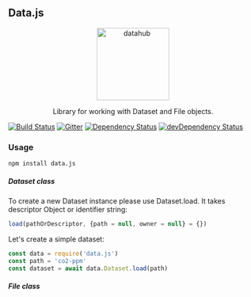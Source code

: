 ## Data.js
<p align="center">
  <a href="https://datahub.io/">
    <img alt="datahub" src="http://datahub.io/static/img/logo-cube.png" width="146">
  </a>
</p>

<p align="center">
  Library for working with Dataset and File objects.
</p>

[![Build Status](https://travis-ci.org/datahq/data.js.svg?branch=master)](https://travis-ci.org/datahq/data.js) [![Gitter](https://img.shields.io/gitter/room/frictionlessdata/chat.svg)](https://gitter.im/datahubio/chat) [![Dependency Status](https://david-dm.org/datahq/data.js/status.svg)](https://david-dm.org/datahq/data.js) [![devDependency Status](https://david-dm.org/datahq/data.js/dev-status.svg)](https://david-dm.org/datahq/data.js?type=dev)

### Usage

`npm install data.js`


##### Dataset class

To create a new Dataset instance please use Dataset.load.
It takes descriptor Object or identifier string:

```javascript
load(pathOrDescriptor, {path = null, owner = null} = {})
```

Let's create a simple dataset:

```javascript
const data = require('data.js')
const path = 'co2-ppm'
const dataset = await data.Dataset.load(path)
```

##### File class 
